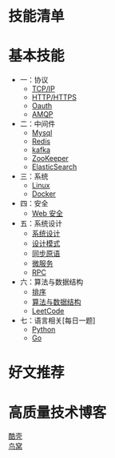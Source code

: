 # 技能清单

# 基本技能
* 一：协议
    * [TCP/IP](system/protocol_tcp_ip.md)
    * [HTTP/HTTPS](system/protocol_http.md)
    * [Oauth](system/oauth.md)
    * [AMQP](system/protocol_amqp.md)
* 二：中间件
    * [Mysql](system/rdbms_mysql.md)
    * [Redis](system/nosql_redis.md)
    * [kafka](system/kafka.md)
    * [ZooKeeper](system/zookeeper.md)
    * [ElasticSearch](system/elastic_search.md)
* 三：系统
    * [Linux](system/system_linux.md)
    * [Docker](system/system_docker.md)
* 四：安全
    * [Web 安全](system/web_security.md)
* 五：系统设计
    * [系统设计](system/system_design.md)
    * [设计模式](system/design_pattern.md)
    * [同步原语](system/snchronization.md)
    * [微服务](system/micro_service.md)
    * [RPC](system/rpc.md)
* 六：算法与数据结构
    * [排序](system/sort.md)
    * [算法与数据结构](algorithm/content.md)
    * [LeetCode](leetcode/leetcode.md)
* 七：语言相关[每日一题]
    * [Python](system/python.md)
    * [Go](system/golang.md)
# 好文推荐

# 高质量技术博客

[酷壳](https://coolshell.cn/)  
[鸟窝](https://colobu.com/) 
